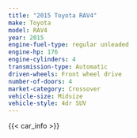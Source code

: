 ```yaml
---
title: "2015 Toyota RAV4"
make: Toyota
model: RAV4
year: 2015
engine-fuel-type: regular unleaded
engine-hp: 176
engine-cylinders: 4
transmission-type: Automatic
driven-wheels: Front wheel drive
number-of-doors: 4
market-category: Crossover
vehicle-size: Midsize
vehicle-style: 4dr SUV
---
```


{{< car_info >}}
